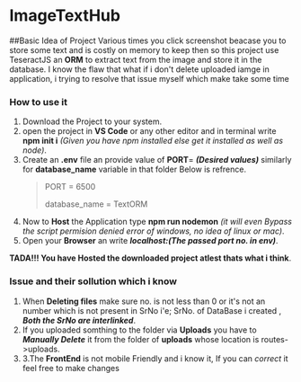 # ImageTextHub

##Basic Idea of Project
Various times you click screenshot beacase you to store some text and is costly on memory to keep then so this project use TeseractJS an **ORM** to extract text from the image and store it in the database.
I know the flaw that what if i don't delete uploaded iamge in application, i trying to resolve that issue myself which make take some time

### How to use it
1. Download the Project to your system.
2. open the project in **VS Code** or any other editor and in terminal write **npm init i** *(Given you have npm installed else get it installed as well as node)*.
3. Create an **.env** file an provide value of **PORT**= ***(Desired values)*** similarly for **database_name** variable in that folder Below is refrence.
     >PORT = 6500
     >
     >database_name = TextORM  
4. Now to **Host** the Application type **npm run nodemon** *(it will even Bypass the script permision denied error of windows, no idea of linux or mac)*.
5. Open your **Browser** an write ***localhost:(The passed port no. in env)***.

**TADA!!! You have Hosted the downloaded project atlest thats what i think**.

### Issue and their sollution which i know
1. When **Deleting files** make sure no. is not less than 0 or it's not an number which is not present in SrNo i'e; SrNo. of DataBase i created , ***Both the SrNo are interlinked***.
2. If you uploaded somthing to the folder via **Uploads** you have to ***Manually Delete*** it from the folder of **uploads** whose location is routes->uploads.
3. 3.The **FrontEnd** is not mobile Friendly and i know it, If you can *correct* it feel free to make changes
